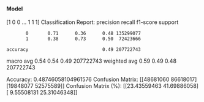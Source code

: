 #### Model
[1 0 0 ... 1 1 1]
Classification Report:
              precision    recall  f1-score   support

           0       0.71      0.36      0.48 135299077
           1       0.38      0.73      0.50  72423666

    accuracy                           0.49 207722743
   macro avg       0.54      0.54      0.49 207722743
weighted avg       0.59      0.49      0.48 207722743

Accuracy: 0.48746058104961576
Confusion Matrix:
[[48681060 86618017]
 [19848077 52575589]]
Confusion Matrix (%):
[[23.43559463 41.69886058]
 [ 9.55508131 25.31046348]]
